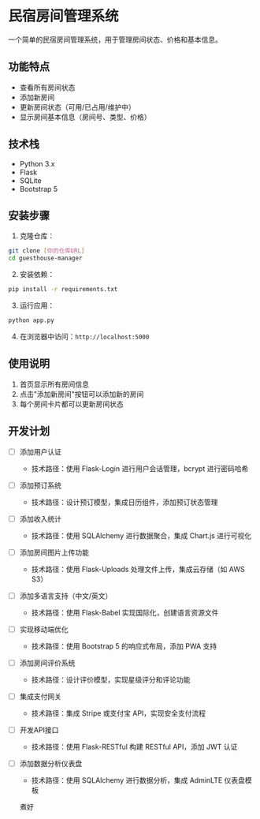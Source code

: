 # 民宿房间管理系统

一个简单的民宿房间管理系统，用于管理房间状态、价格和基本信息。

## 功能特点

- 查看所有房间状态
- 添加新房间
- 更新房间状态（可用/已占用/维护中）
- 显示房间基本信息（房间号、类型、价格）

## 技术栈

- Python 3.x
- Flask
- SQLite
- Bootstrap 5

## 安装步骤

1. 克隆仓库：
```bash
git clone [你的仓库URL]
cd guesthouse-manager
```

2. 安装依赖：
```bash
pip install -r requirements.txt
```

3. 运行应用：
```bash
python app.py
```

4. 在浏览器中访问：`http://localhost:5000`

## 使用说明

1. 首页显示所有房间信息
2. 点击"添加新房间"按钮可以添加新的房间
3. 每个房间卡片都可以更新房间状态

## 开发计划

- [ ] 添加用户认证
  - 技术路径：使用 Flask-Login 进行用户会话管理，bcrypt 进行密码哈希
- [ ] 添加预订系统
  - 技术路径：设计预订模型，集成日历组件，添加预订状态管理
- [ ] 添加收入统计
  - 技术路径：使用 SQLAlchemy 进行数据聚合，集成 Chart.js 进行可视化
- [ ] 添加房间图片上传功能
  - 技术路径：使用 Flask-Uploads 处理文件上传，集成云存储（如 AWS S3）
- [ ] 添加多语言支持（中文/英文）
  - 技术路径：使用 Flask-Babel 实现国际化，创建语言资源文件
- [ ] 实现移动端优化
  - 技术路径：使用 Bootstrap 5 的响应式布局，添加 PWA 支持
- [ ] 添加房间评价系统
  - 技术路径：设计评价模型，实现星级评分和评论功能
- [ ] 集成支付网关
  - 技术路径：集成 Stripe 或支付宝 API，实现安全支付流程
- [ ] 开发API接口
  - 技术路径：使用 Flask-RESTful 构建 RESTful API，添加 JWT 认证
- [ ] 添加数据分析仪表盘
  - 技术路径：使用 SQLAlchemy 进行数据分析，集成 AdminLTE 仪表盘模板

  煮好
